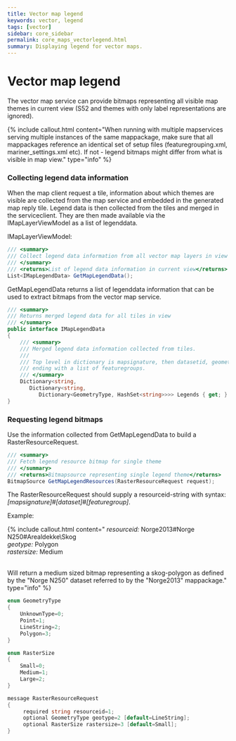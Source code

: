 ```yaml
---
title: Vector map legend
keywords: vector, legend
tags: [vector]
sidebar: core_sidebar
permalink: core_maps_vectorlegend.html
summary: Displaying legend for vector maps.
---
```


# Vector map legend

The vector map service can provide bitmaps representing all visible map themes in current view (S52 and themes with only label representations are ignored).

{% include callout.html content="When running with multiple mapservices serving multiple instances of the same mappackage, make sure that all mappackages reference an identical set of setup files (featuregrouping.xml, mariner_settings.xml etc). If not - legend bitmaps might differ from what is visible in map view." type="info" %}

### Collecting legend data information

When the map client request a tile, information about which themes are visible are collected from the map service and embedded in the generated map reply tile. Legend data is then collected from the tiles and merged in the serviceclient. They are then made available via the IMapLayerViewModel as a list of legenddata.

IMapLayerViewModel:

```csharp
/// <summary>
/// Collect legend data information from all vector map layers in view
/// </summary>
/// <returns>List of legend data information in current view</returns>       
List<IMapLegendData> GetMapLegendData();
```

GetMapLegendData returns a list of legenddata information that can be used to extract bitmaps from the vector map service.

```csharp
/// <summary>
/// Returns merged legend data for all tiles in view
/// </summary>
public interface IMapLegendData
{
    /// <summary>
    /// Merged legend data information collected from tiles.
    ///
    /// Top level in dictionary is mapsignature, then datasetid, geometry type and 
    /// ending with a list of featuregroups.
    /// </summary>
    Dictionary<string, 
       Dictionary<string, 
          Dictionary<GeometryType, HashSet<string>>>> Legends { get; } 
}
```

### Requesting legend bitmaps

Use the information collected from GetMapLegendData to build a RasterResourceRequest. 

```csharp
/// <summary>
/// Fetch legend resource bitmap for single theme
/// </summary>
/// <returns>Bitmapsource representing single legend theme</returns>
BitmapSource GetMapLegendResources(RasterResourceRequest request);
```

The RasterResourceRequest should supply a resourceid-string with syntax: <br/> *[mapsignature]*#*[dataset]*#*[featuregroup]*.

Example:

{% include callout.html content="
*resourceid:* Norge2013#Norge N250#Arealdekke\Skog <br/>
*geotype:* Polygon <br/>
*rastersize:* Medium <br/><br/>

Will return a medium sized bitmap representing a skog-polygon as defined by the \"Norge N250\" dataset referred to by the \"Norge2013\" mappackage." type="info" %}

```csharp
enum GeometryType
{
	UnknownType=0; 
	Point=1;
	LineString=2; 
	Polygon=3;
}

enum RasterSize
{
	Small=0;
	Medium=1;
	Large=2;
}

message RasterResourceRequest
{
     required string resourceid=1;
     optional GeometryType geotype=2 [default=LineString];
     optional RasterSize rastersize=3 [default=Small];
}
```

